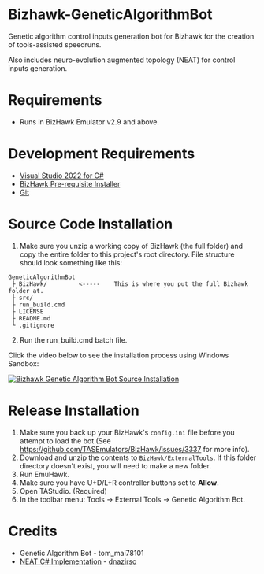 # Bizhawk-GeneticAlgorithmBot
Genetic algorithm control inputs generation bot for Bizhawk for the creation of tools-assisted speedruns.

Also includes neuro-evolution augmented topology (NEAT) for control inputs generation.

# Requirements

* Runs in BizHawk Emulator v2.9 and above.

# Development Requirements

* [Visual Studio 2022 for C#](https://learn.microsoft.com/en-us/visualstudio/install/install-visual-studio?view=vs-2022)
* [BizHawk Pre-requisite Installer](https://github.com/TASEmulators/BizHawk-Prereqs)
* [Git](https://git-scm.com/downloads)

# Source Code Installation

1. Make sure you unzip a working copy of BizHawk (the full folder) and copy the entire folder to this project's root directory. File structure should look something like this:

```
GeneticAlgorithmBot
 ├ BizHawk/         <-----    This is where you put the full Bizhawk folder at.
 ├ src/
 ├ run_build.cmd
 ├ LICENSE
 ├ README.md
 └ .gitignore
```

2. Run the run_build.cmd batch file.

Click the video below to see the installation process using Windows Sandbox:

[![Bizhawk Genetic Algorithm Bot Source Installation](https://img.youtube.com/vi/YSm8GEpnsLk/hqdefault.jpg)](https://youtu.be/YSm8GEpnsLk)

# Release Installation

1. Make sure you back up your BizHawk's `config.ini` file before you attempt to load the bot (See https://github.com/TASEmulators/BizHawk/issues/3337 for more info).
2. Download and unzip the contents to `BizHawk/ExternalTools`. If this folder directory doesn't exist, you will need to make a new folder.
3. Run EmuHawk.
4. Make sure you have U+D/L+R controller buttons set to **Allow**.
5. Open TAStudio. (Required)
6. In the toolbar menu: Tools -> External Tools -> Genetic Algorithm Bot.

# Credits

* Genetic Algorithm Bot - tom_mai78101
* [NEAT C# Implementation](https://github.com/dnazirso/NeatSharp) - [dnazirso](https://github.com/dnazirso)
